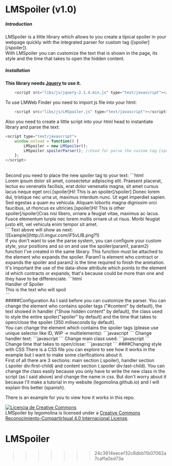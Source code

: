 # LMSpoiler (v1.0)

##### Introduction
LMSpoiler is a little library which allows to you create a tipical spoiler in your webpage quickly with the integrated parser for custom tag ([spoiler][/spoiler]).<br />With LMSpoiler you can customize the text that is shown in the page, its style and the time that takes to open the hidden content.

##### Installation
<b>This library needs <a href="https://jquery.com/" target="_blank">Jquery</a> to use it.</b><br />
```javascript
    <script src="libs/js/jquery-2.1.4.min.js" type="text/javascript"></script>
```
To use LMWeb Finder you need to import js file into your html:
```javascript
    <script src="libs/js/LMSpoiler.js" type="text/javascript"></script> 
```
Also you need to create a little script into your html head to instantiate library and parse the text:
```javascript
<script type="text/javascript">
	window.onload = function() {
		LMSpoiler = new LMSpoiler();
		LMSpoiler.spoilerParser(); //Used for parse the custom tag [spoiler]. If you don't use it, this line can be ommited
	};
</script>
```
<br />
Second you need to place the new spoiler tag to your text:
```html
<div id="content">Lorem ipsum dolor sit amet, consectetur adipiscing elit. Praesent placerat, lectus eu venenatis facilisis, erat dolor venenatis magna, sit amet cursus lacus neque eget orci.[spoiler]Hi! This is an spoiler[/spoiler]
Donec lorem dui, tristique nec urna ut, maximus interdum nunc. Ut eget imperdiet sapien. Sed egestas a quam eu vehicula. Aliquam lobortis magna dignissim orci faucibus, ut rhoncus ex ultricies.[spoiler]Hi! This is other spoiler[/spoiler]Cras nisi libero, ornare a feugiat vitae, maximus ac lacus. Fusce elementum turpis nec lorem mollis ornare ut ut risus. Morbi feugiat justo elit, vel vehicula enim tempor sit amet.</div>
```
Text above will show as next: <br />
![Example](http://i.imgur.com/iF5vLIB.png?1)
<br />
If you don't want to use the parse system, you can configure your custom style, your positions and so on and use the spoiler(param1, param2) function I've created in the same library. This function must be attached to the element who expands the spoiler. Param1 is element who contract or expands the spoiler and param2 is the time required to finish the animation. It's important the use of the data-show attribute which points to the element id which contracts or expands; that's because could be more than one and they have to be differenciate.
```html
<div class="spoiler">
	<div class="show-button" data-show="spoiler0" onclick="spoiler(this, 350);">Handler of Spoiler</div>
	<div id="spoiler0" class="spoiler-content">This is the text who will spoil</div>
</div>
```
 <br />
#####Configuration
As I said before you can customize the parser. You can change the element who contains spoiler tags ("#content" by default), the text showed in handler ("Show hidden content" by default), the class used to style the entire spoiler("spoiler" by default) and the time that takes to open/close the spoiler (350 miliseconds by default).<br />
You can change the element which contains the spoiler tags (please use unique selector like ID,  WIP -> multielements):
```javascript
<script>
	LMSpoiler.contentTag = "#newContent"; // (String), use css selectors
</script>
```
Change handler text:
```javascript
<script>
	LMSpoiler.customShowText = "New handler text";
</script>
```
Change main class used:
```javascript
<script>
	LMSpoiler.customSpoilerClass = "myClass";
</script>
```
Change time that takes to open/close:
```javascript
<script>
	LMSpoiler.spoilerTime = 500; (miliseconds)
</script>
```
####Changing style with CSS
There is a CSS file you can explore to see how it works in the example but I want to make some clarifications about it. <br />
First of all there are 3 sections: main section (.spoiler), handler section (.spoiler div:first-child) and content section (.spoiler div:last-child). You can change the class easily because you only have to write the new class in the script (as I said above) and change the name in css.
But don't worry about it because I'll make a tutorial in my website (legomolina.github.io) and I will explain this better (spanish).

There is an example for you to view how it works in this repo.<br /> 

<a rel="license" href="http://creativecommons.org/licenses/by-sa/4.0/" target="_blank"><img alt="Licencia de Creative Commons" style="border-width:0" src="https://i.creativecommons.org/l/by-sa/4.0/88x31.png" /></a><br /><span xmlns:dct="http://purl.org/dc/terms/" property="dct:title">LMSpoiler</span> by <span xmlns:cc="http://creativecommons.org/ns#" property="cc:attributionName">legomolina</span> is licensed under a <a rel="license" href="http://creativecommons.org/licenses/by-sa/4.0/" target="_blank">Creative Commons Reconocimiento-CompartirIgual 4.0 Internacional License</a>.
# LMSpoiler
>>>>>>> 24c3914eecef32c8dbb11b07062a7caffa0ed73a
